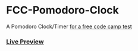 # FCC-Pomodoro-Clock
A Pomodoro Clock/Timer
[for a free code camp test](https://www.freecodecamp.org/learn/front-end-development-libraries/front-end-development-libraries-projects/build-a-25--5-clock)

### [Live Preview](https://FCC-Pomodoro-Clock.talal257.repl.co)
